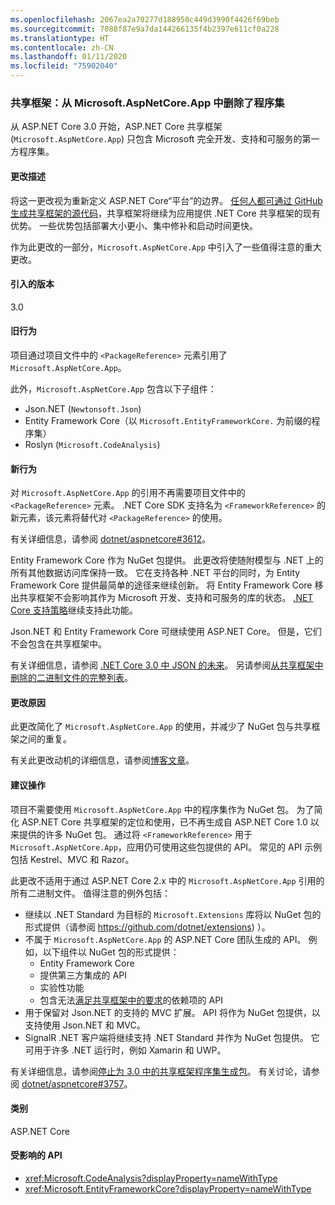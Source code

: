 ```yaml
---
ms.openlocfilehash: 2067ea2a70277d188950c449d3990f4426f69beb
ms.sourcegitcommit: 7088f87e9a7da144266135f4b2397e611cf0a228
ms.translationtype: HT
ms.contentlocale: zh-CN
ms.lasthandoff: 01/11/2020
ms.locfileid: "75902040"
---
```

### <a name="shared-framework-assemblies-removed-from-microsoftaspnetcoreapp"></a>共享框架：从 Microsoft.AspNetCore.App 中删除了程序集

从 ASP.NET Core 3.0 开始，ASP.NET Core 共享框架 (`Microsoft.AspNetCore.App`) 只包含 Microsoft 完全开发、支持和可服务的第一方程序集。

#### <a name="change-description"></a>更改描述

将这一更改视为重新定义 ASP.NET Core“平台”的边界。 [任何人都可通过 GitHub 生成共享框架的源代码](https://github.com/dotnet/source-build)，共享框架将继续为应用提供 .NET Core 共享框架的现有优势。 一些优势包括部署大小更小、集中修补和启动时间更快。

作为此更改的一部分，`Microsoft.AspNetCore.App` 中引入了一些值得注意的重大更改。

#### <a name="version-introduced"></a>引入的版本

3.0

#### <a name="old-behavior"></a>旧行为

项目通过项目文件中的 `<PackageReference>` 元素引用了 `Microsoft.AspNetCore.App`。

此外，`Microsoft.AspNetCore.App` 包含以下子组件：

- Json.NET (`Newtonsoft.Json`)
- Entity Framework Core（以 `Microsoft.EntityFrameworkCore.` 为前缀的程序集）
- Roslyn (`Microsoft.CodeAnalysis`)

#### <a name="new-behavior"></a>新行为

对 `Microsoft.AspNetCore.App` 的引用不再需要项目文件中的 `<PackageReference>` 元素。 .NET Core SDK 支持名为 `<FrameworkReference>` 的新元素，该元素将替代对 `<PackageReference>` 的使用。

有关详细信息，请参阅 [dotnet/aspnetcore#3612](https://github.com/dotnet/aspnetcore/issues/3612)。

Entity Framework Core 作为 NuGet 包提供。 此更改将使随附模型与 .NET 上的所有其他数据访问库保持一致。 它在支持各种 .NET 平台的同时，为 Entity Framework Core 提供最简单的途径来继续创新。 将 Entity Framework Core 移出共享框架不会影响其作为 Microsoft 开发、支持和可服务的库的状态。 [.NET Core 支持策略](https://www.microsoft.com/net/platform/support-policy)继续支持此功能。

Json.NET 和 Entity Framework Core 可继续使用 ASP.NET Core。 但是，它们不会包含在共享框架中。

有关详细信息，请参阅 [.NET Core 3.0 中 JSON 的未来](https://github.com/dotnet/announcements/issues/90)。 另请参阅[从共享框架中删除的二进制文件的完整列表](https://github.com/dotnet/aspnetcore/issues/3755)。

#### <a name="reason-for-change"></a>更改原因

此更改简化了 `Microsoft.AspNetCore.App` 的使用，并减少了 NuGet 包与共享框架之间的重复。

有关此更改动机的详细信息，请参阅[博客文章](https://blogs.msdn.microsoft.com/webdev/2018/10/29/a-first-look-at-changes-coming-in-asp-net-core-3-0)。

#### <a name="recommended-action"></a>建议操作

项目不需要使用 `Microsoft.AspNetCore.App` 中的程序集作为 NuGet 包。 为了简化 ASP.NET Core 共享框架的定位和使用，已不再生成自 ASP.NET Core 1.0 以来提供的许多 NuGet 包。 通过将 `<FrameworkReference>` 用于 `Microsoft.AspNetCore.App`，应用仍可使用这些包提供的 API。 常见的 API 示例包括 Kestrel、MVC 和 Razor。

此更改不适用于通过 ASP.NET Core 2.x 中的 `Microsoft.AspNetCore.App` 引用的所有二进制文件。 值得注意的例外包括：

- 继续以 .NET Standard 为目标的 `Microsoft.Extensions` 库将以 NuGet 包的形式提供（请参阅 https://github.com/dotnet/extensions) ）。
- 不属于 `Microsoft.AspNetCore.App` 的 ASP.NET Core 团队生成的 API。 例如，以下组件以 NuGet 包的形式提供：
  - Entity Framework Core
  - 提供第三方集成的 API
  - 实验性功能
  - 包含无法[满足共享框架中的要求](https://github.com/dotnet/aspnetcore/blob/4e44e5bcbedd961cc0d4f6b846699c7c494f5597/docs/SharedFramework.md)的依赖项的 API
- 用于保留对 Json.NET 的支持的 MVC 扩展。 API 将作为 NuGet 包提供，以支持使用 Json.NET 和 MVC。
- SignalR .NET 客户端将继续支持 .NET Standard 并作为 NuGet 包提供。 它可用于许多 .NET 运行时，例如 Xamarin 和 UWP。

有关详细信息，请参阅[停止为 3.0 中的共享框架程序集生成包](https://github.com/dotnet/aspnetcore/issues/3756)。 有关讨论，请参阅 [dotnet/aspnetcore#3757](https://github.com/dotnet/aspnetcore/issues/3757)。

#### <a name="category"></a>类别

ASP.NET Core

#### <a name="affected-apis"></a>受影响的 API

- <xref:Microsoft.CodeAnalysis?displayProperty=nameWithType>
- <xref:Microsoft.EntityFrameworkCore?displayProperty=nameWithType>

<!--

#### Affected APIs

- `N:Microsoft.CodeAnalysis`
- `N:Microsoft.EntityFrameworkCore`

-->
